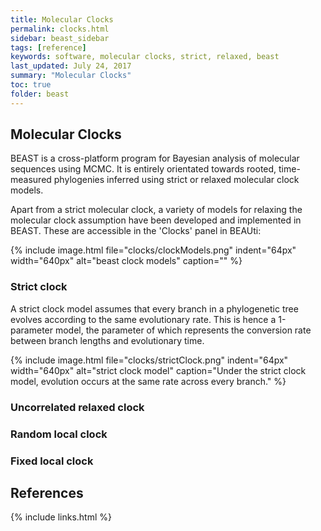 ```yaml
---
title: Molecular Clocks
permalink: clocks.html
sidebar: beast_sidebar
tags: [reference]
keywords: software, molecular clocks, strict, relaxed, beast
last_updated: July 24, 2017
summary: "Molecular Clocks"
toc: true
folder: beast
---
```


## Molecular Clocks

BEAST is a cross-platform program for Bayesian analysis of molecular sequences using MCMC. 
It is entirely orientated towards rooted, time-measured phylogenies inferred using strict or relaxed molecular clock models. 

Apart from a strict molecular clock, a variety of models for relaxing the molecular clock assumption have been developed and implemented in BEAST.
These are accessible in the 'Clocks' panel in BEAUti:

{% include image.html file="clocks/clockModels.png" indent="64px" width="640px" alt="beast clock models" caption="" %}

### Strict clock

A strict clock model assumes that every branch in a phylogenetic tree evolves according to the same evolutionary rate.
This is hence a 1-parameter model, the parameter of which represents the conversion rate between branch lengths and evolutionary time.

{% include image.html file="clocks/strictClock.png" indent="64px" width="640px" alt="strict clock model" caption="Under the strict clock model, evolution occurs at the same rate across every branch." %}



### Uncorrelated relaxed clock


### Random local clock


### Fixed local clock



## References



{% include links.html %}
